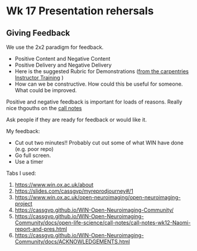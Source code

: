 # Wk 17 Presentation rehersals

## Giving Feedback

We use the 2x2 paradigm for feedback.
- Positive Content and Negative Content
- Positive Delivery and Negative Delivery
- Here is the suggested Rubric for Demonstrations ([from the carpentries Instructor Training](https://carpentries.github.io/instructor-training/demos_rubric/) )
- How can we be constructive. How could this be useful for someone. What could be improved.


Positive and negative feedback is important for loads of reasons. Really nice thgouths on the [call notes](https://docs.google.com/document/d/1PG3jXV1A9OjFR1EEZ0rNafbD-oJdp3R4rGL2VzPbAaA/edit#)

Ask people if they are ready for feedback or would like it.



My feedback:
- Cut out two minutes!! Probably cut out some of what WIN have done (e.g. poor repo)
- Go full screen. 
- Use a timer


Tabs I used: 
1) https://www.win.ox.ac.uk/about
2) https://slides.com/cassgvp/myreprodjourney#/1
3) https://www.win.ox.ac.uk/open-neuroimaging/open-neuroimaging-project
4) https://cassgvp.github.io/WIN-Open-Neuroimaging-Community/
5) https://cassgvp.github.io/WIN-Open-Neuroimaging-Community/docs/open-life-science/call-notes/call-notes-wk12-Naomi-report-and-pres.html
6) https://cassgvp.github.io/WIN-Open-Neuroimaging-Community/docs/ACKNOWLEDGEMENTS.html